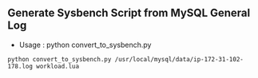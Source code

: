 ## Generate Sysbench Script from MySQL General Log


- Usage :  python convert_to_sysbench.py <general log> <target lua>

```
python convert_to_sysbench.py /usr/local/mysql/data/ip-172-31-102-178.log workload.lua
```
